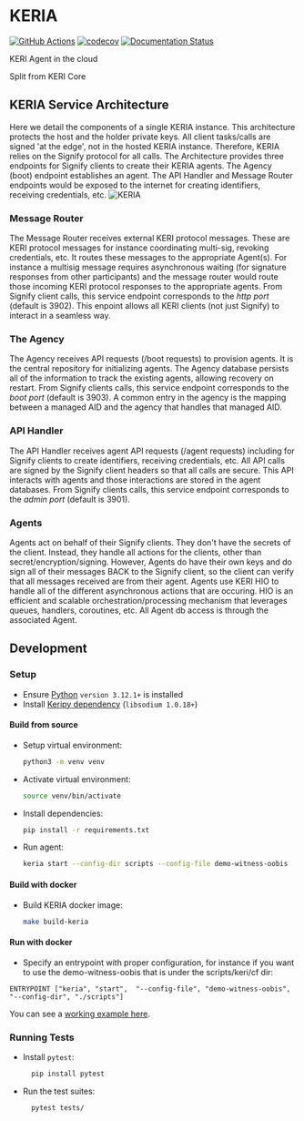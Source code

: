 # KERIA
[![GitHub Actions](https://github.com/webOfTrust/keria/actions/workflows/python-app-ci.yml/badge.svg)](https://github.com/WebOfTrust/keria/actions)
[![codecov](https://codecov.io/gh/WebOfTrust/keria/branch/main/graph/badge.svg?token=FR5CB2TPYG)](https://codecov.io/gh/WebOfTrust/keria)
[![Documentation Status](https://readthedocs.org/projects/keria/badge/?version=latest)](https://keria.readthedocs.io/en/latest/?badge=latest)

KERI Agent in the cloud

Split from KERI Core

## KERIA Service Architecture
Here we detail the components of a single KERIA instance. This architecture protects the host and the holder private keys. All client tasks/calls are signed 'at the edge', not in the hosted KERIA instance. Therefore, KERIA relies on the Signify protocol for all calls. The Architecture provides three endpoints for Signify clients to create their KERIA agents. The Agency (boot) endpoint establishes an agent. The API Handler and Message Router endpoints would be exposed to the internet for creating identifiers, receiving credentials, etc.
![KERIA](https://github.com/WebOfTrust/keria/assets/681493/a64212ef-e343-428d-954f-1aa81222ae63)

### Message Router
The Message Router receives external KERI protocol messages. These are KERI protocol messages for instance coordinating multi-sig, revoking credentials, etc. It routes these messages to the appropriate Agent(s). For instance a multisig message requires asynchronous waiting (for signature responses from other participants) and the message router would route those incoming KERI protocol responses to the appropriate agents.
From Signify client calls, this service endpoint corresponds to the *http port* (default is 3902).
This enpoint allows all KERI clients (not just Signify) to interact in a seamless way.

### The Agency
The Agency receives API requests (/boot requests) to provision agents. It is the central repository for initializing agents. 
The Agency database persists all of the information to track the existing agents, allowing recovery on restart.
From Signify clients calls, this service endpoint corresponds to the *boot port* (default is 3903).
A common entry in the agency is the mapping between a managed AID and the agency that handles that managed AID.

### API Handler
The API Handler receives agent API requests (/agent requests) including for Signify clients to create identifiers, receiving credentials, etc. All API calls are signed by the Signify client headers so that all calls are secure. 
This API interacts with agents and those interactions are stored in the agent databases.
From Signify clients calls, this service endpoint corresponds to the *admin port* (default is 3901).

### Agents
Agents act on behalf of their Signify clients. They don't have the secrets of the client. Instead, they handle all actions for the clients, other than secret/encryption/signing. However, Agents do have their own keys and do sign all of their messages BACK to the Signify client, so the client can verify that all messages received are from their agent.
Agents use KERI HIO to handle all of the different asynchronous actions that are occuring. HIO is an efficient and scalable orchestration/processing mechanism that leverages queues, handlers, coroutines, etc.
All Agent db access is through the associated Agent.

## Development

### Setup

* Ensure [Python](https://www.python.org/downloads/) `version 3.12.1+` is installed
* Install [Keripy dependency](https://github.com/WebOfTrust/keripy#dependencies) (`libsodium 1.0.18+`)


#### Build from source

* Setup virtual environment:
    ```bash
    python3 -m venv venv
    ```
* Activate virtual environment:
    ```bash
    source venv/bin/activate
    ```
* Install dependencies:
    ```bash
    pip install -r requirements.txt
    ```
* Run agent:
    ```bash
    keria start --config-dir scripts --config-file demo-witness-oobis
    ```

#### Build with docker

* Build KERIA docker image:
    ```bash
    make build-keria
    ```

#### Run with docker
* Specify an entrypoint with proper configuration, for instance if you want to use the demo-witness-oobis that is under the scripts/keri/cf dir:
```
ENTRYPOINT ["keria", "start",  "--config-file", "demo-witness-oobis", "--config-dir", "./scripts"]
```
You can see a [working example here](https://github.com/WebOfTrust/signify-ts/blob/main/docker-compose.yaml).

### Running Tests

* Install `pytest`:
    ```bash
      pip install pytest
    ```

* Run the test suites:
    ```bash
      pytest tests/
    ```
